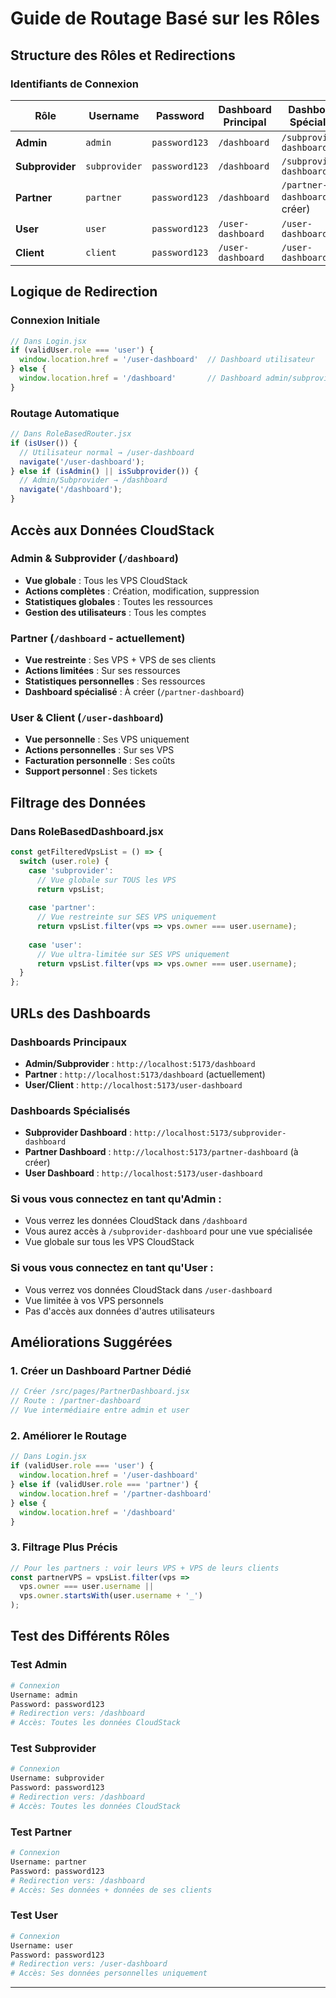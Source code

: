 #  Guide de Routage Basé sur les Rôles

##  Structure des Rôles et Redirections

###  Identifiants de Connexion

| Rôle | Username | Password | Dashboard Principal | Dashboard Spécialisé |
|------|----------|----------|-------------------|---------------------|
| **Admin** | `admin` | `password123` | `/dashboard` | `/subprovider-dashboard` |
| **Subprovider** | `subprovider` | `password123` | `/dashboard` | `/subprovider-dashboard` |
| **Partner** | `partner` | `password123` | `/dashboard` | `/partner-dashboard` (à créer) |
| **User** | `user` | `password123` | `/user-dashboard` | `/user-dashboard` |
| **Client** | `client` | `password123` | `/user-dashboard` | `/user-dashboard` |

##  Logique de Redirection

### **Connexion Initiale**
```javascript
// Dans Login.jsx
if (validUser.role === 'user') {
  window.location.href = '/user-dashboard'  // Dashboard utilisateur
} else {
  window.location.href = '/dashboard'       // Dashboard admin/subprovider/partner
}
```

### **Routage Automatique**
```javascript
// Dans RoleBasedRouter.jsx
if (isUser()) {
  // Utilisateur normal → /user-dashboard
  navigate('/user-dashboard');
} else if (isAdmin() || isSubprovider()) {
  // Admin/Subprovider → /dashboard
  navigate('/dashboard');
}
```

##  Accès aux Données CloudStack

### **Admin & Subprovider** (`/dashboard`)
-  **Vue globale** : Tous les VPS CloudStack
-  **Actions complètes** : Création, modification, suppression
-  **Statistiques globales** : Toutes les ressources
-  **Gestion des utilisateurs** : Tous les comptes

### **Partner** (`/dashboard` - actuellement)
-  **Vue restreinte** : Ses VPS + VPS de ses clients
-  **Actions limitées** : Sur ses ressources
-  **Statistiques personnelles** : Ses ressources
-  **Dashboard spécialisé** : À créer (`/partner-dashboard`)

### **User & Client** (`/user-dashboard`)
-  **Vue personnelle** : Ses VPS uniquement
-  **Actions personnelles** : Sur ses VPS
-  **Facturation personnelle** : Ses coûts
-  **Support personnel** : Ses tickets

##  Filtrage des Données

### **Dans RoleBasedDashboard.jsx**
```javascript
const getFilteredVpsList = () => {
  switch (user.role) {
    case 'subprovider':
      // Vue globale sur TOUS les VPS
      return vpsList;
      
    case 'partner':
      // Vue restreinte sur SES VPS uniquement
      return vpsList.filter(vps => vps.owner === user.username);
      
    case 'user':
      // Vue ultra-limitée sur SES VPS uniquement
      return vpsList.filter(vps => vps.owner === user.username);
  }
};
```

##  URLs des Dashboards

### **Dashboards Principaux**
- **Admin/Subprovider** : `http://localhost:5173/dashboard`
- **Partner** : `http://localhost:5173/dashboard` (actuellement)
- **User/Client** : `http://localhost:5173/user-dashboard`

### **Dashboards Spécialisés**
- **Subprovider Dashboard** : `http://localhost:5173/subprovider-dashboard`
- **Partner Dashboard** : `http://localhost:5173/partner-dashboard` (à créer)
- **User Dashboard** : `http://localhost:5173/user-dashboard`



### **Si vous vous connectez en tant qu'Admin :**
- Vous verrez les données CloudStack dans `/dashboard`
- Vous aurez accès à `/subprovider-dashboard` pour une vue spécialisée
- Vue globale sur tous les VPS CloudStack

### **Si vous vous connectez en tant qu'User :**
- Vous verrez vos données CloudStack dans `/user-dashboard`
- Vue limitée à vos VPS personnels
- Pas d'accès aux données d'autres utilisateurs

##  Améliorations Suggérées

### **1. Créer un Dashboard Partner Dédié**
```javascript
// Créer /src/pages/PartnerDashboard.jsx
// Route : /partner-dashboard
// Vue intermédiaire entre admin et user
```

### **2. Améliorer le Routage**
```javascript
// Dans Login.jsx
if (validUser.role === 'user') {
  window.location.href = '/user-dashboard'
} else if (validUser.role === 'partner') {
  window.location.href = '/partner-dashboard'
} else {
  window.location.href = '/dashboard'
}
```

### **3. Filtrage Plus Précis**
```javascript
// Pour les partners : voir leurs VPS + VPS de leurs clients
const partnerVPS = vpsList.filter(vps => 
  vps.owner === user.username || 
  vps.owner.startsWith(user.username + '_')
);
```

##  Test des Différents Rôles

### **Test Admin**
```bash
# Connexion
Username: admin
Password: password123
# Redirection vers: /dashboard
# Accès: Toutes les données CloudStack
```

### **Test Subprovider**
```bash
# Connexion
Username: subprovider
Password: password123
# Redirection vers: /dashboard
# Accès: Toutes les données CloudStack
```

### **Test Partner**
```bash
# Connexion
Username: partner
Password: password123
# Redirection vers: /dashboard
# Accès: Ses données + données de ses clients
```

### **Test User**
```bash
# Connexion
Username: user
Password: password123
# Redirection vers: /user-dashboard
# Accès: Ses données personnelles uniquement
```


---
